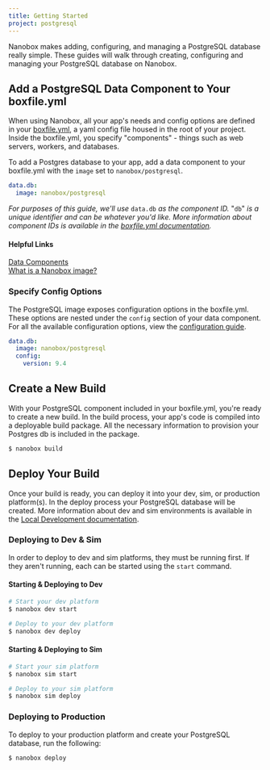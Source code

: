```yaml
---
title: Getting Started
project: postgresql
---
```


Nanobox makes adding, configuring, and managing a PostgreSQL database really simple. These guides will walk through creating, configuring and managing your PostgreSQL database on Nanobox.

## Add a PostgreSQL Data Component to Your boxfile.yml
When using Nanobox, all your app's needs and config options are defined in your [boxfile.yml](https://docs.nanobox.io/app-config/boxfile/), a yaml config file housed in the root of your project. Inside the boxfile.yml, you specify "components" - things such as web servers, workers, and databases.

To add a Postgres database to your app, add a data component to your boxfile.yml with the `image` set to `nanobox/postgresql`.

```yaml
data.db:
  image: nanobox/postgresql
```

*For purposes of this guide, we'll use* `data.db` *as the component ID.* "`db`" *is a unique identifier and can be whatever you'd like. More information about component IDs is available in the [boxfile.yml documentation](https://docs.nanobox.io/app-config/boxfile/#component-ids).*


#### Helpful Links
[Data Components](https://docs.nanobox.io/app-config/boxfile/data/)  
[What is a Nanobox image?](https://docs.nanobox.io/images/)

### Specify Config Options
The PostgreSQL image exposes configuration options in the boxfile.yml. These options are nested under the `config` section of your data component. For all the available configuration options, view the [configuration guide](./configure/).

```yaml
data.db:
  image: nanobox/postgresql
  config:
    version: 9.4
```

## Create a New Build
With your PostgreSQL component included in your boxfile.yml, you're ready to create a new build. In the build process, your app's code is compiled into a deployable build package. All the necessary information to provision your Postgres db is included in the package.

```bash
$ nanobox build
```

## Deploy Your Build
Once your build is ready, you can deploy it into your dev, sim, or production platform(s). In the deploy process your PostgreSQL database will be created. More information about dev and sim environments is available in the [Local Development documentation](https://docs.nanobox.io/local-dev/dev-sim/).

### Deploying to Dev & Sim
In order to deploy to dev and sim platforms, they must be running first. If they aren't running, each can be started using the `start` command.

#### Starting & Deploying to Dev
```bash
# Start your dev platform
$ nanobox dev start

# Deploy to your dev platform
$ nanobox dev deploy
```

#### Starting & Deploying to Sim
```bash
# Start your sim platform
$ nanobox sim start

# Deploy to your sim platform
$ nanobox sim deploy
```

### Deploying to Production
To deploy to your production platform and create your PostgreSQL database, run the following:

```bash
$ nanobox deploy
```
